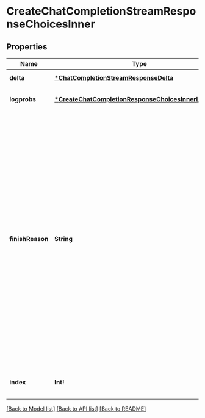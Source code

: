 # CreateChatCompletionStreamResponseChoicesInner

## Properties
Name | Type | Description | Notes
------------ | ------------- | ------------- | -------------
**delta** | [***ChatCompletionStreamResponseDelta**](ChatCompletionStreamResponseDelta.md) |  | [default to null]
**logprobs** | [***CreateChatCompletionResponseChoicesInnerLogprobs**](CreateChatCompletionResponse_choices_inner_logprobs.md) |  | [optional] [default to null]
**finishReason** | **String** | The reason the model stopped generating tokens. This will be &#x60;stop&#x60; if the model hit a natural stop point or a provided stop sequence, &#x60;length&#x60; if the maximum number of tokens specified in the request was reached, &#x60;content_filter&#x60; if content was omitted due to a flag from our content filters, &#x60;tool_calls&#x60; if the model called a tool, or &#x60;function_call&#x60; (deprecated) if the model called a function.  | [default to null]
**index** | **Int!** | The index of the choice in the list of choices. | [default to null]

[[Back to Model list]](../README.md#documentation-for-models) [[Back to API list]](../README.md#documentation-for-api-endpoints) [[Back to README]](../README.md)


